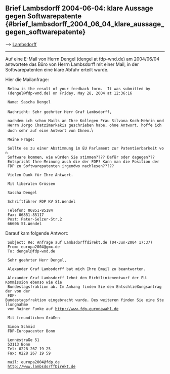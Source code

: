 ## Brief Lambsdorff 2004-06-04: klare Aussage gegen Softwarepatente {#brief_lambsdorff_2004_06_04_klare_aussage_gegen_softwarepatente}

\--\> [ Lambsdorff](AlexanderGrafLambsdorffDe "wikilink")

------------------------------------------------------------------------

Auf eine E-Mail von Herrn Dengel (dengel at fdp-wnd.de) am 2004/06/04
antwortete das Büro von Herrn Lambsdorff mit einer Mail, in der
Softwarepatenten eine klare Abfuhr erteilt wurde.

Hier die Mailanfrage:

` Below is the result of your feedback form.  It was submitted by`\
` (dengel@fdp-wnd.de) on Friday, May 28, 2004 at 12:36:16`

` Name: Sascha Dengel`\
\
` Nachricht: Sehr geehrter Herr Graf Lambsdorff,`

` nachdem ich schon Mails an Ihre Kollegen Frau Silvana Koch-Mehrin und`\
` Herrn Jorgo Chatzimarkakis geschrieben habe, ohne Antwort, hoffe ich`\
` doch sehr auf eine Antwort von Ihnen.`\

` Meine Frage:`

` Sollte es zu einer Abstimmung im EU Parlament zur Patentierbarkeit von`\
` Software kommen, wie würden Sie stimmen???? Dafür oder dagegen???`\
` Entspricht Ihre Meinung auch die der FDP? Kann man die Position der`\
` FDP zu Softwarepatenten irgendwo nachlesen?????`

` Vielen Dank für Ihre Antwort.`

` Mit liberalen Grüssen`

` Sascha Dengel`

` Schriftführer FDP KV St.Wendel`

` Telefon: 06851-85184`\
` Fax: 06851-85117`\
` Post: Pater-Selzer-Str.2`\
` 66606 St.Wendel`

Darauf kam folgende Antwort:

` Subject: Re: Anfrage auf Lambsdorffdirekt.de (04-Jun-2004 17:37)`\
` From: europa2004@gmx.de`\
` To: dengel@fdp-wnd.de`

` Sehr geehrter Herr Dengel,`

` Alexander Graf Lambsdorff bat mich Ihre Email zu beantworten.`

` Alexander Graf Lambsdorff lehnt den Richtlinienentwurf der EU-Kommission ebenso wie die`\
` Bundestagsfraktion ab. Im Anhang finden Sie den Entschließungsantrag der von der`\
` FDP-Bundestagsfraktion eingebracht wurde. Des weiteren finden Sie eine Stellungnahme`\
` von Rainer Funke auf `[`http://www.fdp-europawahl.de`](http://www.fdp-europawahl.de)

` Mit freundlichen Grüßen`

` Simon Schmid`\
` FDP-Europacenter Bonn`

` Lennéstraße 51`\
` 53113 Bonn`\
` Tel: 0228 267 19 25`\
` Fax: 0228 267 19 59`

` mail: europa2004@fdp.de`\
` `[`http://www.lambsdorffDirekt.de`](http://www.lambsdorffDirekt.de)
